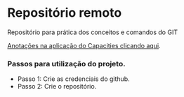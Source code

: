 # Repositório remoto
Repositório para prática dos conceitos e comandos do GIT
<div>
<a href="https://app.capacities.io/home/1cfd4619-aff1-4a3f-a08d-51625aa5fa9b" target="_blank">Anotações na aplicação do Capacities clicando aqui</a>.
</div>

### Passos para utilização do projeto.
- Passo 1: Crie as credenciais do github.
- Passo 2: Crie o repositório.
